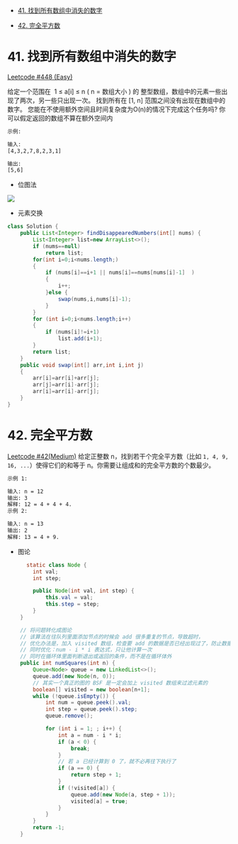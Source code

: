 <!-- GFM-TOC -->
* [41. 找到所有数组中消失的数字](#41-找到所有数组中消失的数字)

* [42. 完全平方数](#42-完全平方数)
  <!-- GFM-TOC -->


# 41. 找到所有数组中消失的数字

[Leetcode #448 (Easy)](https://leetcode-cn.com/problems/find-all-numbers-disappeared-in-an-array/)

给定一个范围在  1 ≤ a[i] ≤ n ( n = 数组大小 ) 的 整型数组，数组中的元素一些出现了两次，另一些只出现一次。
找到所有在 [1, n] 范围之间没有出现在数组中的数字。
您能在不使用额外空间且时间复杂度为O(n)的情况下完成这个任务吗? 你可以假定返回的数组不算在额外空间内

```html
示例:

输入:
[4,3,2,7,8,2,3,1]

输出:
[5,6]
```

- 位图法
<img src = "https://pic.leetcode-cn.com/555d915f911cc02fd8a3f80790e291544dfe4492ebbc6d58891c92694f496f07-1562932896(1).jpg">

- 元素交换
``` java
class Solution {
    public List<Integer> findDisappearedNumbers(int[] nums) {
        List<Integer> list=new ArrayList<>();
        if (nums==null)
            return list;
        for(int i=0;i<nums.length;)
        {
            if (nums[i]==i+1 || nums[i]==nums[nums[i]-1]  )
            {
                i++;
            }else {
                swap(nums,i,nums[i]-1);
            }
        }
        for (int i=0;i<nums.length;i++)
        {
            if (nums[i]!=i+1)
                list.add(i+1);
        }
        return list;
    }
    public void swap(int[] arr,int i,int j)
    {
        arr[i]=arr[i]+arr[j];
        arr[j]=arr[i]-arr[j];
        arr[i]=arr[i]-arr[j];
    }
}
```


# 42. 完全平方数

[Leetcode #42(Medium)](https://leetcode-cn.com/problems/perfect-squares/)
给定正整数 n，找到若干个完全平方数（比如 `1, 4, 9, 16, ...`）使得它们的和等于 n。你需要让组成和的完全平方数的个数最少。

```html
示例 1:

输入: n = 12
输出: 3 
解释: 12 = 4 + 4 + 4.
示例 2:

输入: n = 13
输出: 2
解释: 13 = 4 + 9.
```

- 图论
```java
	  static class Node {
        int val;
        int step;

        public Node(int val, int step) {
            this.val = val;
            this.step = step;
        }
    }

    // 将问题转化成图论
    // 该算法在往队列里面添加节点的时候会 add 很多重复的节点，导致超时，
    // 优化办法是，加入 visited 数组，检查要 add 的数据是否已经出现过了，防止数据重复出现，从而影响图的遍历
    // 同时优化：num - i * i 表达式，只让他计算一次
    // 同时在循环体里面判断退出或返回的条件，而不是在循环体外
    public int numSquares(int n) {
        Queue<Node> queue = new LinkedList<>();
        queue.add(new Node(n, 0));
        // 其实一个真正的图的 BSF 是一定会加上 visited 数组来过滤元素的
        boolean[] visited = new boolean[n+1];
        while (!queue.isEmpty()) {
            int num = queue.peek().val;
            int step = queue.peek().step;
            queue.remove();

            for (int i = 1; ; i++) {
                int a = num - i * i;
                if (a < 0) {
                    break;
                }
                // 若 a 已经计算到 0 了，就不必再往下执行了
                if (a == 0) {
                    return step + 1;
                }
                if (!visited[a]) {
                    queue.add(new Node(a, step + 1));
                    visited[a] = true;
                }
            }
        }
        return -1;
    }
```

